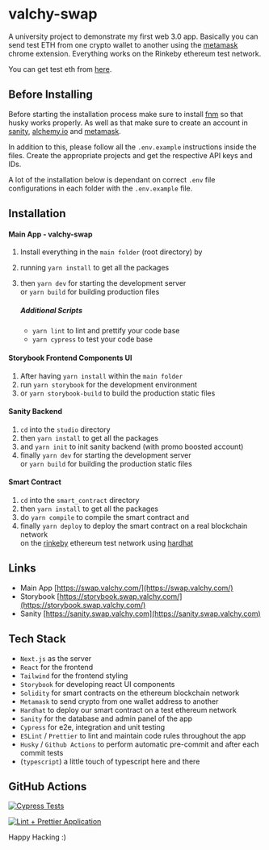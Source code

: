 # valchy-swap

A university project to demonstrate my first web 3.0 app. Basically you can send test ETH from one crypto wallet to another using the [metamask](https://chrome.google.com/webstore/detail/metamask/nkbihfbeogaeaoehlefnkodbefgpgknn?hl=en) chrome extension. Everything works on the Rinkeby ethereum test network.

You can get test eth from [here](https://faucets.chain.link/rinkeby).

## Before Installing

Before starting the installation process make sure to install [fnm](https://github.com/Schniz/fnm) so that husky works properly. As well as that make sure to create an account in [sanity](https://www.sanity.io), [alchemy.io](https://dashboard.alchemyapi.io/) and [metamask](https://chrome.google.com/webstore/detail/metamask/nkbihfbeogaeaoehlefnkodbefgpgknn?hl=en).

In addition to this, please follow all the `.env.example` instructions inside the files. Create the appropriate projects and get the respective API keys and IDs.

A lot of the installation below is dependant on correct `.env` file configurations in each folder with the `.env.example` file.

## Installation

#### Main App - valchy-swap

1. Install everything in the `main folder` (root directory) by
2. running `yarn install` to get all the packages
3. then `yarn dev` for starting the development server  
   or `yarn build` for building production files

    ##### Additional Scripts

    - `yarn lint` to lint and prettify your code base
    - `yarn cypress` to test your code base

#### Storybook Frontend Components UI

1. After having `yarn install` within the `main folder`
2. run `yarn storybook` for the development environment
3. or `yarn storybook-build` to build the production static files

#### Sanity Backend

1. `cd` into the `studio` directory
2. then `yarn install` to get all the packages
3. and `yarn init` to init sanity backend (with promo boosted account)
4. finally `yarn dev` for starting the development server  
   or `yarn build` for building the production static files

#### Smart Contract

1. `cd` into the `smart_contract` directory
2. then `yarn install` to get all the packages
3. do `yarn compile` to compile the smart contract and
4. finally `yarn deploy` to deploy the smart contract on a real blockchain network  
   on the [rinkeby](https://www.rinkeby.io/) ethereum test network using [hardhat](https://hardhat.org/)

## Links

-   Main App [https://swap.valchy.com/](https://swap.valchy.com/)
-   Storybook [https://storybook.swap.valchy.com/](https://storybook.swap.valchy.com/)
-   Sanity [https://sanity.swap.valchy.com](https://sanity.swap.valchy.com)

## Tech Stack

-   `Next.js` as the server
-   `React` for the frontend
-   `Tailwind` for the frontend styling
-   `Storybook` for developing react UI components
-   `Solidity` for smart contracts on the ethereum blockchain network
-   `Metamask` to send crypto from one wallet address to another
-   `Hardhat` to deploy our smart contract on a test ethereum network
-   `Sanity` for the database and admin panel of the app
-   `Cypress` for e2e, integration and unit testing
-   `ESLint` / `Prettier` to lint and maintain code rules throughout the app
-   `Husky` / `Github Actions` to perform automatic pre-commit and after each commit tests
-   (`typescript`) a little touch of typescript here and there

## GitHub Actions

[![Cypress Tests](https://github.com/Valchy/valchy-swap/actions/workflows/cypress-tests.js.yml/badge.svg)](https://github.com/Valchy/valchy-swap/actions/workflows/cypress-tests.js.yml)

[![Lint + Prettier Application](https://github.com/Valchy/valchy-swap/actions/workflows/lint-prettier.js.yml/badge.svg)](https://github.com/Valchy/valchy-swap/actions/workflows/lint-prettier.js.yml)

Happy Hacking :)
